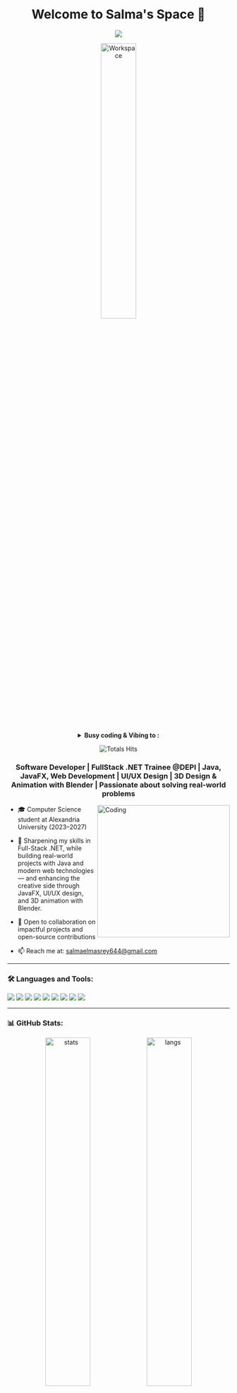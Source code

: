 <h1 align="center">Welcome to Salma's Space 🚀</h1>
<div align="center" width="50">
<p align="center">
  <img src="https://readme-typing-svg.herokuapp.com?font=Fira+Code&size=26&pause=800&color=000000&center=true&vCenter=true&width=550&height=60&lines=Hello+Coders+👋💻;I'm+Salma+Elmasry" />
</p>
<img src="https://github.com/SP-XD/SP-XD/blob/main/images/dev-working_rounded.gif?raw=true" href="https://github.com/sp-xd" alt="Workspace"  width="40%"/><br> 

<details>
<p><strong> <summary>  Busy coding & Vibing to :   </summary> </strong></p>

</details>

![Totals Hits](https://komarev.com/ghpvc/?username=Salmaelmasry790&style=flat&color=orange&label=PROFILE+VIEWS)
<br>
</div>

<h3 align="center">Software Developer | FullStack .NET Trainee @DEPI | Java, JavaFX, Web Development | UI/UX Design | 3D Design & Animation with Blender | Passionate about solving real-world problems </h3>

<img align="right" alt="Coding" width="300" src="https://media.giphy.com/media/qgQUggAC3Pfv687qPC/giphy.gif" />
 

- 🎓 Computer Science student at Alexandria University (2023–2027)

- 🌱 Sharpening my skills in Full-Stack .NET, while building real-world projects with Java and modern web technologies — and enhancing the creative side through JavaFX, UI/UX design, and 3D animation with Blender.

- 🤝 Open to collaboration on impactful projects and open-source contributions

- 📫 Reach me at: salmaelmasrey644@gmail.com

---

### 🛠️ Languages and Tools:

<p align="left">
  <a href="https://www.java.com" target="_blank"><img src="https://img.shields.io/badge/Java-007396.svg?style=for-the-badge&logo=java&logoColor=white"/></a>
  <a href="https://dotnet.microsoft.com/" target="_blank"><img src="https://img.shields.io/badge/.NET-512BD4.svg?style=for-the-badge&logo=dotnet&logoColor=white"/></a>
  <a href="https://developer.mozilla.org/en-US/docs/Web/HTML" target="_blank"><img src="https://img.shields.io/badge/HTML5-E34F26.svg?style=for-the-badge&logo=html5&logoColor=white"/></a>
  <a href="https://developer.mozilla.org/en-US/docs/Web/CSS" target="_blank"><img src="https://img.shields.io/badge/CSS3-1572B6.svg?style=for-the-badge&logo=css3&logoColor=white"/></a>
  <a href="https://developer.mozilla.org/en-US/docs/Web/JavaScript" target="_blank"><img src="https://img.shields.io/badge/JavaScript-F7DF1E.svg?style=for-the-badge&logo=javascript&logoColor=black"/></a>
  <a href="https://git-scm.com/" target="_blank"><img src="https://img.shields.io/badge/Git-F05032.svg?style=for-the-badge&logo=git&logoColor=white"/></a>
  <a href="https://www.adobe.com/products/xd.html" target="_blank"> <img src="https://img.shields.io/badge/Adobe_XD-470137?style=for-the-badge&logo=Adobe%20XD&logoColor=white"/></a>
  <a href="https://www.blender.org/" target="_blank"><img src="https://img.shields.io/badge/Blender-F5792A.svg?style=for-the-badge&logo=blender&logoColor=white"/></a>
  <a href="https://www.php.net/" target="_blank"><img src="https://img.shields.io/badge/PHP-777BB4?style=for-the-badge&logo=php&logoColor=white"/>
</a>

</p>

---

### 📊 GitHub Stats:

<p align="center">
  <img src="https://github-readme-stats.vercel.app/api?username=Salmaelmasry790&show_icons=true&theme=radical" alt="stats" width="45%"/>
  <img src="https://github-readme-stats.vercel.app/api/top-langs/?username=Salmaelmasry790&layout=compact&theme=radical" alt="langs" width="45%"/>
</p>

---

### 📫 Connect with me:

<p align="left">
  <a href="mailto:salma.elmasrey790@gmail.com"><img src="https://img.shields.io/badge/Gmail-D14836.svg?style=for-the-badge&logo=gmail&logoColor=white"/></a>
  <a href="https://linkedin.com/in/salma-elmasrey-833704321" target="blank"><img src="https://img.shields.io/badge/LinkedIn-blue?style=for-the-badge&logo=linkedin&logoColor=white"/></a>
</p>

